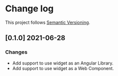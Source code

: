 # Change log

This project follows [Semantic Versioning](http://semver.org/).

## [0.1.0] 2021-06-28
### Changes
- Add support to use widget as an Angular Library.
- Add support to use widget as a Web Component.
